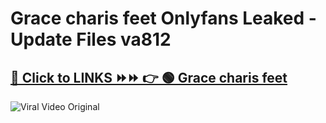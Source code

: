 
 # Grace charis feet Onlyfans Leaked - Update Files va812

## <h2><a href="https://clipsfans.com/Grace_charis_feet&ref=git">🔗 Click to LINKS ⏩⏩ 👉 🟢 Grace charis feet </a></h2>

<a href="https://clipsfans.com/Grace_charis_feet&ref=git" rel="nofollow" data-target="animated-image.originalLink"><img src="https://i.ibb.co.com/xMMVF88/686577567.gif" alt="Viral Video Original" style="max-width: 100%; display: inline-block;" data-target="animated-image.originalImage"></a>

